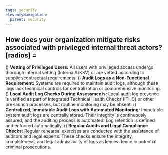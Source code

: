 ```yaml
---
tags: security
eleventyNavigation:
  parent: security
---
```


## How does your organization mitigate risks associated with privileged internal threat actors?[radios] =

() **Vetting of Privileged Users:** All users with privileged access undergo thorough internal vetting (Internal/UKSV) or are vetted according to supplier/contractual requirements.
() **Audit Logs as a Non-Functional Requirement:** Systems are required to maintain audit logs, although these logs lack technical controls for centralization or comprehensive monitoring.
() **Local Audit Log Checks During Assessments:** Local audit log presence is verified as part of Integrated Technical Health Checks (ITHC) or other pre-launch processes, but routine monitoring may be absent.
() **Centralized, Immutable Audit Logs with Automated Monitoring:** Immutable system audit logs are centrally stored. Their integrity is continuously assured, and the auditing process is automated. Log retention is defined and enforced automatically.
() **Regular Audits and Legal Compliance Checks:** Regular rehearsal exercises are conducted with the assistance of auditors and legal experts. These checks ensure the integrity, completeness, and legal admissibility of logs as key evidence in potential criminal prosecutions.
